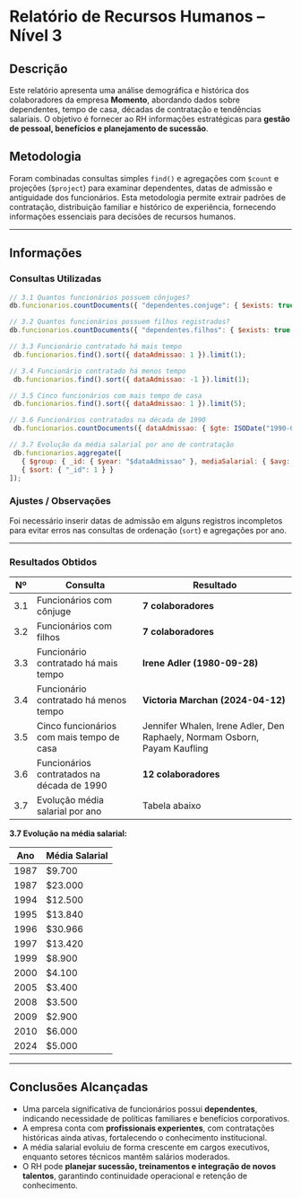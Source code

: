 #  Relatório de Recursos Humanos – Nível 3

##  Descrição

Este relatório apresenta uma análise demográfica e histórica dos colaboradores da empresa **Momento**, abordando dados sobre dependentes, tempo de casa, décadas de contratação e tendências salariais. O objetivo é fornecer ao RH informações estratégicas para **gestão de pessoal, benefícios e planejamento de sucessão**.

##  Metodologia

Foram combinadas consultas simples `find()` e agregações com `$count` e projeções (`$project`) para examinar dependentes, datas de admissão e antiguidade dos funcionários. Esta metodologia permite extrair padrões de contratação, distribuição familiar e histórico de experiência, fornecendo informações essenciais para decisões de recursos humanos.

---

## Informações

###  Consultas Utilizadas

```javascript
// 3.1 Quantos funcionários possuem cônjuges?
db.funcionarios.countDocuments({ "dependentes.conjuge": { $exists: true } });

// 3.2 Quantos funcionários possuem filhos registrados?
db.funcionarios.countDocuments({ "dependentes.filhos": { $exists: true } });

// 3.3 Funcionário contratado há mais tempo
 db.funcionarios.find().sort({ dataAdmissao: 1 }).limit(1);

// 3.4 Funcionário contratado há menos tempo
 db.funcionarios.find().sort({ dataAdmissao: -1 }).limit(1);

// 3.5 Cinco funcionários com mais tempo de casa
 db.funcionarios.find().sort({ dataAdmissao: 1 }).limit(5);

// 3.6 Funcionários contratados na década de 1990
 db.funcionarios.countDocuments({ dataAdmissao: { $gte: ISODate("1990-01-01"), $lte: ISODate("1999-12-31") }});

// 3.7 Evolução da média salarial por ano de contratação
 db.funcionarios.aggregate([
   { $group: { _id: { $year: "$dataAdmissao" }, mediaSalarial: { $avg: "$salario" } } },
   { $sort: { "_id": 1 } }
]);
```

###  Ajustes / Observações

Foi necessário inserir datas de admissão em alguns registros incompletos para evitar erros nas consultas de ordenação (`sort`) e agregações por ano.

---

###  Resultados Obtidos

| Nº  | Consulta                                   | Resultado                                                                 |
| --- | ------------------------------------------ | ------------------------------------------------------------------------- |
| 3.1 | Funcionários com cônjuge                   | **7 colaboradores**                                                       |
| 3.2 | Funcionários com filhos                    | **7 colaboradores**                                                       |
| 3.3 | Funcionário contratado há mais tempo       | **Irene Adler (1980-09-28)**                                              |
| 3.4 | Funcionário contratado há menos tempo      | **Victoria Marchan (2024-04-12)**                                         |
| 3.5 | Cinco funcionários com mais tempo de casa  | Jennifer Whalen, Irene Adler, Den Raphaely, Normam Osborn, Payam Kaufling |
| 3.6 | Funcionários contratados na década de 1990 | **12 colaboradores**                                                      |
| 3.7 | Evolução média salarial por ano            | Tabela abaixo                                                             |

**3.7 Evolução na média salarial:**

| Ano  | Média Salarial |
| ---- | -------------- |
| 1987 | $9.700         |
| 1987 | $23.000        |
| 1994 | $12.500        |
| 1995 | $13.840        |
| 1996 | $30.966        |
| 1997 | $13.420        |
| 1999 | $8.900         |
| 2000 | $4.100         |
| 2005 | $3.400         |
| 2008 | $3.500         |
| 2009 | $2.900         |
| 2010 | $6.000         |
| 2024 | $5.000         |

---

##  Conclusões Alcançadas

* Uma parcela significativa de funcionários possui **dependentes**, indicando necessidade de políticas familiares e benefícios corporativos.
* A empresa conta com **profissionais experientes**, com contratações históricas ainda ativas, fortalecendo o conhecimento institucional.
* A média salarial evoluiu de forma crescente em cargos executivos, enquanto setores técnicos mantêm salários moderados.
* O RH pode **planejar sucessão, treinamentos e integração de novos talentos**, garantindo continuidade operacional e retenção de conhecimento.

